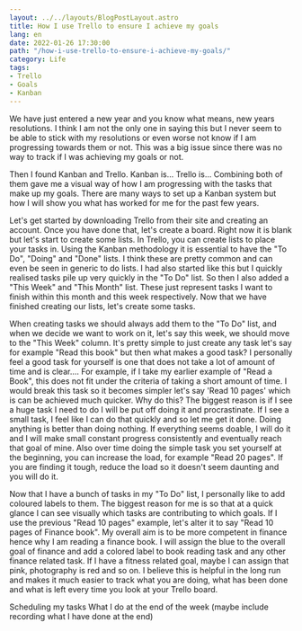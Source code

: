 ```yaml
---
layout: ../../layouts/BlogPostLayout.astro
title: How I use Trello to ensure I achieve my goals
lang: en
date: 2022-01-26 17:30:00
path: "/how-i-use-trello-to-ensure-i-achieve-my-goals/"
category: Life
tags:
- Trello
- Goals
- Kanban
---
```


We have just entered a new year and you know what means, new years resolutions. I think I am not the only one in saying this but I never seem to be able to stick with my resolutions or even worse not know if I am progressing towards them or not. This was a big issue since there was no way to track if I was achieving my goals or not.

Then I found Kanban and Trello. Kanban  is... Trello is... Combining both of them gave me a visual way of how I am progressing with the tasks that make up my goals. There are many ways to set up a Kanban system but how I will show you what has worked for me for the past few years.

Let's get started by downloading Trello from their site and creating an account. Once you have done that, let's create a board. Right now it is blank but let's start to create some lists. In Trello, you can create lists to place your tasks in. Using the Kanban methodology it is essential to have the "To Do", "Doing" and "Done" lists. I think these are pretty common and can even be seen in generic to do lists. I had also started like this but I quickly realised tasks pile up very quickly in the "To Do" list. So then I also added a "This Week" and "This Month" list. These just represent tasks I want to finish within this month and this week respectively. Now that we have finished creating our lists, let's create some tasks.

When creating tasks we should always add them to the "To Do" list, and when we decide we want to work on it, let's say this week, we should move to the "This Week" column. It's pretty simple to just create any task let's say for example "Read this book" but then what makes a good task? I personally feel a good task for yourself is one that does not take a lot of amount of time and is clear.... For example, if I take my earlier example of "Read a Book", this does not fit under the criteria of taking a short amount of time. I would break this task so it becomes simpler let's say 'Read 10 pages' which is can be achieved much quicker. Why do this? The biggest reason is if I see a huge task I need to do I will be put off doing it and procrastinate. If I see a small task, I feel like I can do that quickly and so let me get it done. Doing anything is better than doing nothing. If everything seems doable, I will do it and I will make small constant progress consistently and eventually reach that goal of mine. Also over time doing the simple task you set yourself at the beginning, you can increase the load, for example "Read 20 pages". If you are finding it tough, reduce the load so it doesn't seem daunting and you will do it.

Now that I have a bunch of tasks in my "To Do" list, I personally like to add coloured labels to them. The biggest reason for me is so that at a quick glance I can see visually which tasks are contributing to which goals. If I use the previous "Read 10 pages" example, let's alter it to say "Read 10 pages of Finance book". My overall aim is to be more competent in finance hence why I am reading a finance book. I will assign the blue to the overall goal of finance and add a colored label to book reading task and any other finance related task. If I have a fitness related goal, maybe I can assign that pink, photography is red and so on. I believe this is helpful in the long run and makes it much easier to track what you are doing, what has been done and what is left every time you look at your Trello board. 


 Scheduling my tasks
What I do at the end of the week (maybe include recording what I have done at the end)
